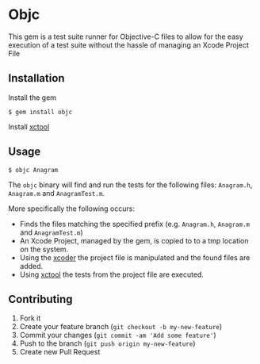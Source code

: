 # Objc

This gem is a test suite runner for Objective-C files to allow for the easy
execution of a test suite without the hassle of managing an Xcode Project File

## Installation

Install the gem

    $ gem install objc

Install [xctool](https://github.com/facebook/xctool)

## Usage

    $ objc Anagram

The `objc` binary will find and run the tests for the following files: `Anagram.h`,
`Anagram.m` and `AnagramTest.m`.

More specifically the following occurs:

* Finds the files matching the specified prefix (e.g. `Anagram.h`,
  `Anagram.m` and `AnagramTest.m`)
* An Xcode Project, managed by the gem, is copied to to a tmp location on the
  system.
* Using the [xcoder](https://github.com/rayh/xcoder) the project file is
  manipulated and the found files are added.
* Using [xctool](https://github.com/facebook/xctool) the tests from the
  project file are executed.

## Contributing

1. Fork it
2. Create your feature branch (`git checkout -b my-new-feature`)
3. Commit your changes (`git commit -am 'Add some feature'`)
4. Push to the branch (`git push origin my-new-feature`)
5. Create new Pull Request
